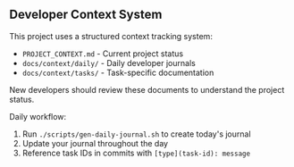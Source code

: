 ## Developer Context System

This project uses a structured context tracking system:

- `PROJECT_CONTEXT.md` - Current project status
- `docs/context/daily/` - Daily developer journals
- `docs/context/tasks/` - Task-specific documentation

New developers should review these documents to understand the project status.

Daily workflow:
1. Run `./scripts/gen-daily-journal.sh` to create today's journal
2. Update your journal throughout the day
3. Reference task IDs in commits with `[type](task-id): message`